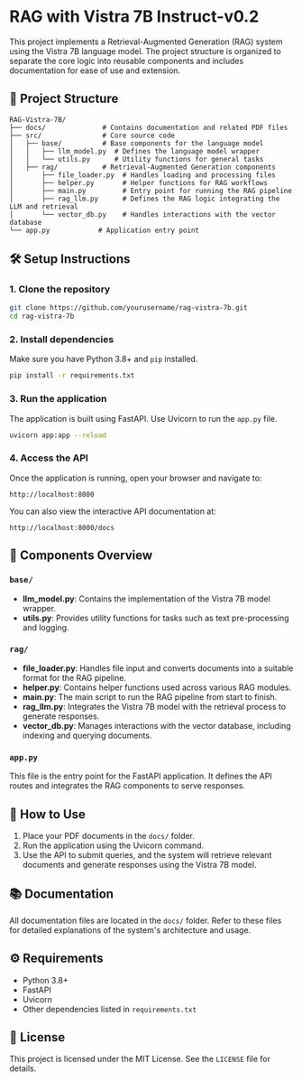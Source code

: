 # RAG with Vistra 7B Instruct-v0.2

This project implements a Retrieval-Augmented Generation (RAG) system using the Vistra 7B language model. The project structure is organized to separate the core logic into reusable components and includes documentation for ease of use and extension.

## 📂 Project Structure
```
RAG-Vistra-7B/
├── docs/              # Contains documentation and related PDF files
├── src/               # Core source code
│   ├── base/          # Base components for the language model
│   │   ├── llm_model.py  # Defines the language model wrapper
│   │   └── utils.py      # Utility functions for general tasks
│   ├── rag/           # Retrieval-Augmented Generation components
│       ├── file_loader.py  # Handles loading and processing files
│       ├── helper.py       # Helper functions for RAG workflows
│       ├── main.py         # Entry point for running the RAG pipeline
│       ├── rag_llm.py      # Defines the RAG logic integrating the LLM and retrieval
│       └── vector_db.py    # Handles interactions with the vector database
└── app.py            # Application entry point
```

## 🛠 Setup Instructions

### 1. Clone the repository
```bash
git clone https://github.com/yourusername/rag-vistra-7b.git
cd rag-vistra-7b
```

### 2. Install dependencies
Make sure you have Python 3.8+ and `pip` installed.
```bash
pip install -r requirements.txt
```

### 3. Run the application
The application is built using FastAPI. Use Uvicorn to run the `app.py` file.
```bash
uvicorn app:app --reload
```

### 4. Access the API
Once the application is running, open your browser and navigate to:
```
http://localhost:8000
```
You can also view the interactive API documentation at:
```
http://localhost:8000/docs
```

## 🧩 Components Overview

### `base/`
- **llm_model.py**: Contains the implementation of the Vistra 7B model wrapper.
- **utils.py**: Provides utility functions for tasks such as text pre-processing and logging.

### `rag/`
- **file_loader.py**: Handles file input and converts documents into a suitable format for the RAG pipeline.
- **helper.py**: Contains helper functions used across various RAG modules.
- **main.py**: The main script to run the RAG pipeline from start to finish.
- **rag_llm.py**: Integrates the Vistra 7B model with the retrieval process to generate responses.
- **vector_db.py**: Manages interactions with the vector database, including indexing and querying documents.

### `app.py`
This file is the entry point for the FastAPI application. It defines the API routes and integrates the RAG components to serve responses.

## 🚀 How to Use
1. Place your PDF documents in the `docs/` folder.
2. Run the application using the Uvicorn command.
3. Use the API to submit queries, and the system will retrieve relevant documents and generate responses using the Vistra 7B model.

## 📚 Documentation
All documentation files are located in the `docs/` folder. Refer to these files for detailed explanations of the system's architecture and usage.

## ⚙️ Requirements
- Python 3.8+
- FastAPI
- Uvicorn
- Other dependencies listed in `requirements.txt`

## 📄 License
This project is licensed under the MIT License. See the `LICENSE` file for details.


